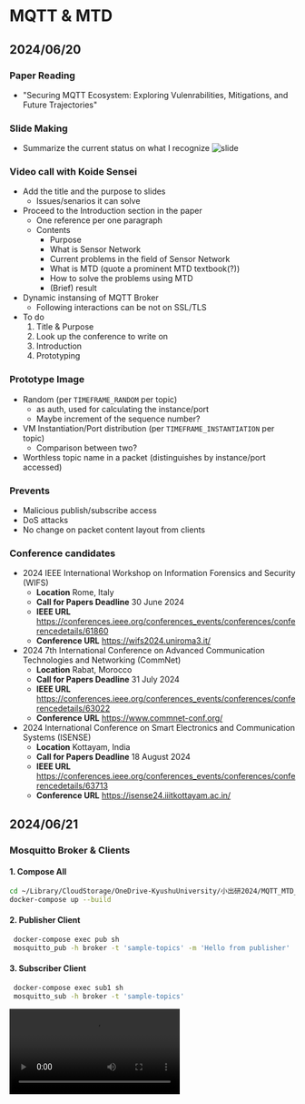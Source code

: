 # MQTT & MTD

## 2024/06/20

### Paper Reading

- "Securing MQTT Ecosystem: Exploring Vulenrabilities, Mitigations, and Future Trajectories"

### Slide Making

- Summarize the current status on what I recognize
  ![slide](img/20240624_suggest.png)

### Video call with Koide Sensei

- Add the title and the purpose to slides
  - Issues/senarios it can solve
- Proceed to the Introduction section in the paper
  - One reference per one paragraph
  - Contents
    - Purpose
    - What is Sensor Network
    - Current problems in the field of Sensor Network
    - What is MTD (quote a prominent MTD textbook(?))
    - How to solve the problems using MTD
    - (Brief) result
- Dynamic instansing of MQTT Broker
  - Following interactions can be not on SSL/TLS
- To do
  1. Title & Purpose
  2. Look up the conference to write on
  3. Introduction
  4. Prototyping

### Prototype Image

- Random (per `TIMEFRAME_RANDOM` per topic)
  - as auth, used for calculating the instance/port
  - Maybe increment of the sequence number?
- VM Instantiation/Port distribution (per `TIMEFRAME_INSTANTIATION` per topic)
  - Comparison between two?
- Worthless topic name in a packet (distinguishes by instance/port accessed)

### Prevents

- Malicious publish/subscribe access
- DoS attacks
- No change on packet content layout from clients

### Conference candidates

- 2024 IEEE International Workshop on Information Forensics and Security (WIFS)
  - **Location** Rome, Italy
  - **Call for Papers Deadline** 30 June 2024
  - **IEEE URL** https://conferences.ieee.org/conferences_events/conferences/conferencedetails/61860
  - **Conference URL** https://wifs2024.uniroma3.it/
- 2024 7th International Conference on Advanced Communication Technologies and Networking (CommNet)
  - **Location** Rabat, Morocco
  - **Call for Papers Deadline** 31 July 2024
  - **IEEE URL** https://conferences.ieee.org/conferences_events/conferences/conferencedetails/63022
  - **Conference URL** https://www.commnet-conf.org/
- 2024 International Conference on Smart Electronics and Communication Systems (ISENSE)
  - **Location** Kottayam, India
  - **Call for Papers Deadline** 18 August 2024
  - **IEEE URL** https://conferences.ieee.org/conferences_events/conferences/conferencedetails/63713
  - **Conference URL** https://isense24.iiitkottayam.ac.in/

## 2024/06/21

### Mosquitto Broker & Clients

#### 1. Compose All

```sh
cd ~/Library/CloudStorage/OneDrive-KyushuUniversity/小出研2024/MQTT_MTD_eBPF_research/code
docker-compose up --build
```

#### 2. Publisher Client

```sh
 docker-compose exec pub sh
 mosquitto_pub -h broker -t 'sample-topics' -m 'Hello from publisher'
```

#### 3. Subscriber Client

```sh
 docker-compose exec sub1 sh
 mosquitto_sub -h broker -t 'sample-topics'
```

<video src="img/20240625_first_proto.mov" controls="true"></video>
